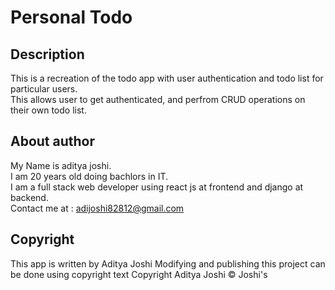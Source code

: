 # Personal Todo

## Description
This is a recreation of the todo app with user authentication and todo list for particular users. \
This allows user to get authenticated, and perfrom CRUD operations on their own todo list.

## About author
My Name is aditya joshi. \
I am 20 years old doing bachlors in IT. \
I am a full stack web developer using react js at frontend and django at backend. \
Contact me at : adijoshi82812@gmail.com

## Copyright
This app is written by Aditya Joshi
Modifying and publishing this project can be done using copyright text
Copyright Aditya Joshi &copy; Joshi's
